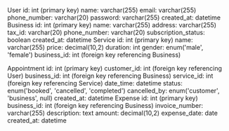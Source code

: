 User
id: int (primary key)
name: varchar(255)
email: varchar(255)
phone_number: varchar(20)
password: varchar(255)
created_at: datetime
Business
id: int (primary key)
name: varchar(255)
address: varchar(255)
tax_id: varchar(20)
phone_number: varchar(20)
subscription_status: boolean
created_at: datetime
Service
id: int (primary key)
name: varchar(255)
price: decimal(10,2)
duration: int
gender: enum('male', 'female')
business_id: int (foreign key referencing Business)

Appointment
id: int (primary key)
customer_id: int (foreign key referencing User)
business_id: int (foreign key referencing Business)
service_id: int (foreign key referencing Service)
date_time: datetime
status: enum('booked', 'cancelled', 'completed')
cancelled_by: enum('customer', 'business', null)
created_at: datetime
Expense
id: int (primary key)
business_id: int (foreign key referencing Business)
invoice_number: varchar(255)
description: text
amount: decimal(10,2)
expense_date: date
created_at: datetime
